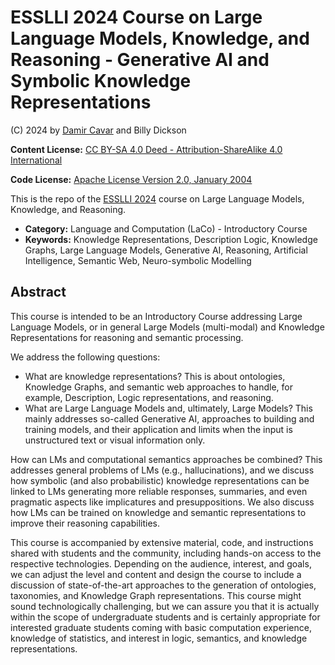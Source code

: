 # ESSLLI 2024 Course on Large Language Models, Knowledge, and Reasoning - Generative AI and Symbolic Knowledge Representations

(C) 2024 by [Damir Cavar] and Billy Dickson

**Content License:** [CC BY-SA 4.0 Deed - Attribution-ShareAlike 4.0 International](https://creativecommons.org/licenses/by-sa/4.0/)

**Code License:** [Apache License Version 2.0, January 2004](https://www.apache.org/licenses/LICENSE-2.0)


This is the repo of the [ESSLLI 2024] course on Large Language Models, Knowledge, and Reasoning.

- **Category:** Language and Computation (LaCo) - Introductory Course
- **Keywords:** Knowledge Representations, Description Logic, Knowledge Graphs, Large Language Models, Generative AI, Reasoning, Artificial Intelligence, Semantic Web, Neuro-symbolic Modelling

## Abstract

This course is intended to be an Introductory Course addressing Large Language Models, or in general Large Models (multi-modal) and Knowledge Representations for reasoning and semantic processing.

We address the following questions:

- What are knowledge representations? This is about ontologies, Knowledge Graphs, and semantic web approaches to handle, for example, Description, Logic representations, and reasoning.
- What are Large Language Models and, ultimately, Large Models? This mainly addresses so-called Generative AI, approaches to building and training models, and their application and limits when the input is unstructured text or visual information only.

How can LMs and computational semantics approaches be combined? This addresses general problems of LMs (e.g., hallucinations), and we discuss how symbolic (and also probabilistic) knowledge representations can be linked to LMs generating more reliable responses, summaries, and even pragmatic aspects like implicatures and presuppositions. We also discuss how LMs can be trained on knowledge and semantic representations to improve their reasoning capabilities.

This course is accompanied by extensive material, code, and instructions shared with students and the community, including hands-on access to the respective technologies. Depending on the audience, interest, and goals, we can adjust the level and content and design the course to include a discussion of state-of-the-art approaches to the generation of ontologies, taxonomies, and Knowledge Graph representations. This course might sound technologically challenging, but we can assure you that it is actually within the scope of undergraduate students and is certainly appropriate for interested graduate students coming with basic computation experience, knowledge of statistics, and interest in logic, semantics, and knowledge representations.



[Damir Cavar]: http://damir.cavar.me/ "Damir Cavar"
[ESSLLI 2024]: https://2024.esslli.eu/ "ESSLLI 2024"
